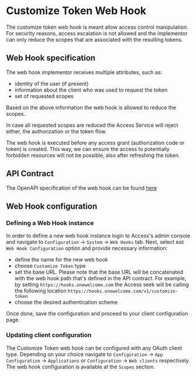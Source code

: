 # Customize Token Web Hook

The customize token web hook is meant allow access control manipulation. For security reasons, access escalation is not allowed and the
implementor can only reduce the scopes that are associated with the resulting tokens.

## Web Hook specification

The web hook implementor receives multiple attributes, such as:

- identity of the user (if present)
- information about the client who was used to request the token
- set of requested scopes

Based on the above information the web hook is allowed to reduce the scopes.

In case all requested scopes are reduced the Access Service will reject either, the authorization or the token flow.

The web hook is executed before any access grant (authorization code or token) is created. This way, we can ensure the access to potentially
forbidden resources will not be possible, also after refreshing the token.

## API Contract

The OpenAPI specification of the web hook can be found [here](./customize-token-hook.yaml)

## Web Hook configuration

### Defining a Web Hook instance

In order to define a new web hook instance login to Access's admin console and navigate to `Configuration` -> `System` -> `Web Hooks` tab.
Next, select `Add Web Hook Configuration` option and provide necessary information:

- define the name for the new web hook
- choose `Customize Token` type
- set the base URL. Please note that the base URL will be concatenated with the web hook path that's defined in the API contract. For
example, by setting `https://hooks.onewelcome.com` the Access seek will be calling the following location `https://hooks.onewelcome.com/v1/customize-token`
- choose the desired authentication scheme

Once done, save the configuration and proceed to your client configuration page.

### Updating client configuration

The Customize Token web hook can be configured with any OAuth client type. Depending on your choice navigate to `Configuration` ->
`App Configuration` -> `Applications` or `Configuration` -> `Web clients` respectively. The web hook configuration is available at the
`Scopes` section.
